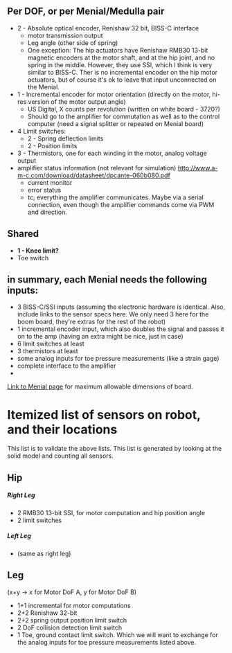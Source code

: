 ## Per DOF, or per Menial/Medulla pair ##
  * 2 - Absolute optical encoder, Renishaw 32 bit, BISS-C interface
    * motor transmission output
    * Leg angle (other side of spring)
    * One exception: The hip actuators have Renishaw RMB30 13-bit magnetic encoders at the motor shaft, and at the hip joint, and no spring in the middle.  However, they use SSI, which I think is very similar to BISS-C.  Ther is no incremental encoder on the hip motor actuators, but of course it's ok to leave that input unconnected on the Menial.
  * 1 - Incremental encoder for motor orientation (directly on the motor, hi-res version of the motor output angle)
    * US Digital, X counts per revolution (written on white board - 3720?)
    * Should go to the amplifier for commutation as well as to the control computer (need a signal splitter or repeated on Menial board)
  * 4 Limit switches:
    * 2 - Spring deflection limits
    * 2 - Position limits
  * 3 - Thermistors, one for each winding in the motor, analog voltage output
  * amplifier status information (not relevant for simulation) http://www.a-m-c.com/download/datasheet/dpcante-060b080.pdf
    * current monitor
    * error status
    * tc; everything the amplifier communicates.  Maybe via a serial connection, even though the amplifier commands come via PWM and direction.


## Shared ##

  * **1 - Knee limit?**
  * Toe switch

## in summary, each Menial needs the following inputs: ##
  * 3 BISS-C/SSI inputs (assuming the electronic hardware is identical.  Also, include links to the sensor specs here.  We only need 3 here for the boom board, they're extras for the rest of the robot)
  * 1 incremental encoder input, which also doubles the signal and passes it on to the amp (having an extra might be nice, just in case)
  * 6 limit switches at least
  * 3 thermistors at least
  * some analog inputs for toe pressure measurements (like a strain gage)
  * complete interface to the amplifier
  * 

[Link to Menial page](Menial.md) for maximum allowable dimensions of board.

# Itemized list of sensors on robot, and their locations #
This list is to validate the above lists. This list is generated by looking at the solid model and counting all sensors.
## Hip ##
##### Right Leg #####
  * 2 RMB30 13-bit SSI, for motor computation and hip position angle
  * 2 limit switches
##### Left Leg #####
  * (same as right leg)
## Leg ##
(x+y -> x for Motor DoF A, y for Motor DoF B)
  * 1+1 incremental for motor computations
  * 2+2 Renishaw 32-bit
  * 2+2 spring output position limit switch
  * 2 DoF collision detection limit switch
  * 1 Toe, ground contact limit switch. Which we will want to exchange for the analog inputs for toe pressure measurements listed above.